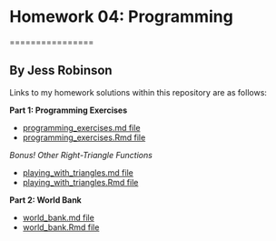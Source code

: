 # Homework 04: Programming
================

By Jess Robinson
-------------

Links to my homework solutions within this repository are as follows:

**Part 1: Programming Exercises**

-   [programming_exercises.md file](programming_exercises.md)
-   [programming_exercises.Rmd file](programming_exercises.Rmd)

*Bonus! Other Right-Triangle Functions* 

-   [playing_with_triangles.md file](playing_with_triangles.md)
-   [playing_with_triangles.Rmd file](playing_with_triangles.Rmd)

**Part 2: World Bank**

-   [world_bank.md file](world_bank.md)
-   [world_bank.Rmd file](world_bank.Rmd)
